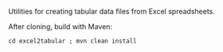 Utilities for creating tabular data files from Excel spreadsheets.

After cloning, build with Maven:

`cd excel2tabular ; mvn clean install`
